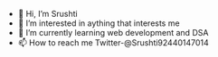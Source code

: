 - 👋 Hi, I’m Srushti
- 👀 I’m interested in aything that interests me 
- 🌱 I’m currently learning web development and DSA
- 📫 How to reach me Twitter-@Srushti92440147014

<!---
SrushtiKakade28/SrushtiKakade28 is a ✨ special ✨ repository because its `README.md` (this file) appears on your GitHub profile.
You can click the Preview link to take a look at your changes.
--->
